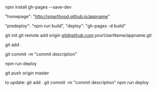 
npm install gh-pages --save-dev

"homepage": "http://smarthood.github.io/appname"


"predeploy": "npm run build",
"deploy": "gh-pages -d build"


git init
git remote add origin git@github.com:yourUserName/appname.git

git add .

git commit -m "commit description"

npm run deploy



git push origin master

to update:
git add .
git commit -m "commit description"
npm run deploy
